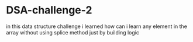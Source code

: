 # DSA-challenge-2
in this data structure challenge i learned how can i learn any element in the array without using splice method just by building logic
